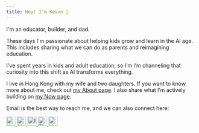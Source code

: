 ```yaml
---
title: Hey! I'm Kevon 👋
---
```


I'm an educator, builder, and dad.

These days I'm passionate about helping kids grow and learn in the AI age. This includes sharing what we can do as parents and reimagining education. 

I've spent years in kids and adult education, so I’m I’m channeling that curiosity into this shift as AI transforms everything.

I live in Hong Kong with my wife and two daughters. If you want to know more about me, check out [my About page](/about). I also share what I’m actively building on [my Now page](/now).

Email is the best way to reach me, and we can also connect here:

<div class="social-links">
  <a href="https://x.com/MeetKevon" target="_blank" rel="noopener noreferrer" class="social-icon">
    <img src="/images/social/x.svg" alt="X" width="24" height="24" />
  </a>
  <a href="https://www.linkedin.com/in/kevoncheung/" target="_blank" rel="noopener noreferrer" class="social-icon">
    <img src="/images/social/linkedin.svg" alt="LinkedIn" width="24" height="24" />
  </a>
  <a href="https://www.instagram.com/kevon/" target="_blank" rel="noopener noreferrer" class="social-icon">
    <img src="/images/social/instagram.svg" alt="Instagram" width="24" height="24" />
  </a>
  <a href="https://www.threads.net/@kevon" target="_blank" rel="noopener noreferrer" class="social-icon">
    <img src="/images/social/threads.svg" alt="Threads" width="24" height="24" />
  </a>
  <a href="https://www.youtube.com/@MeetKevon" target="_blank" rel="noopener noreferrer" class="social-icon">
    <img src="/images/social/youtube.svg" alt="YouTube" width="24" height="24" />
  </a>
</div> 